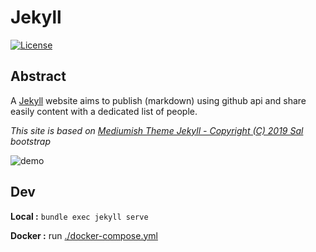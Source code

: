# Jekyll

[![License](https://img.shields.io/github/license/RealVincentBerthet/jekyll)](https://opensource.org/licenses/MIT)


## Abstract
A [Jekyll](https://jekyllrb.com/) website aims to publish (markdown) using github api and share easily content with a dedicated list of people.


*This site is based on [Mediumish Theme Jekyll - Copyright (C) 2019 Sal](https://github.com/wowthemesnet/mediumish-theme-jekyll) bootstrap*


![demo](./demo.gif)


## Dev

**Local :** `bundle exec jekyll serve`

**Docker :** run [./docker-compose.yml](./docker-compose.yml)